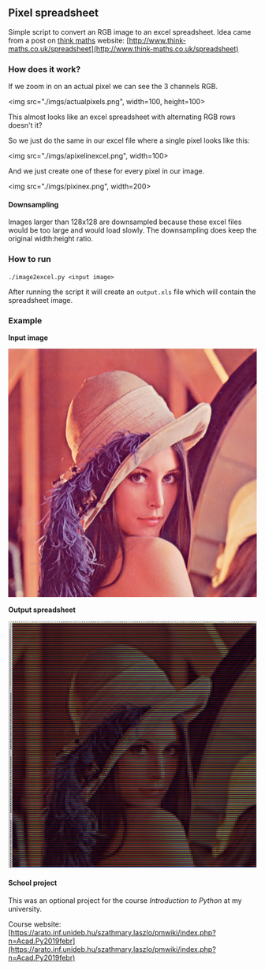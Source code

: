 ## Pixel spreadsheet

Simple script to convert an RGB image to an excel spreadsheet. Idea came from a post on [think maths](http://www.think-maths.co.uk/) website: [http://www.think-maths.co.uk/spreadsheet](http://www.think-maths.co.uk/spreadsheet)

### How does it work?

If we zoom in on an actual pixel we can see the 3 channels RGB.

<img src="./imgs/actualpixels.png", width=100, height=100>

This almost looks like an excel spreadsheet with alternating RGB rows doesn't it?

So we just do the same in our excel file where a single pixel looks like this:

<img src="./imgs/apixelinexcel.png", width=100>

And we just create one of these for every pixel in our image.

<img src="./imgs/pixinex.png", width=200>


#### Downsampling

Images larger than 128x128 are downsampled because these excel files would be too large and would load slowly. The downsampling does keep the original width:height ratio.

### How to run

`./image2excel.py <input image>`

After running the script it will create an `output.xls` file which will contain the spreadsheet image.

### Example

**Input image**

![](./imgs/lena.png)

**Output spreadsheet**

![](./imgs/lenaexcel.JPG)

#### School project

This was an optional project for the course *Introduction to Python* at my university.

Course website: 
[https://arato.inf.unideb.hu/szathmary.laszlo/pmwiki/index.php?n=Acad.Py2019febr](https://arato.inf.unideb.hu/szathmary.laszlo/pmwiki/index.php?n=Acad.Py2019febr)



